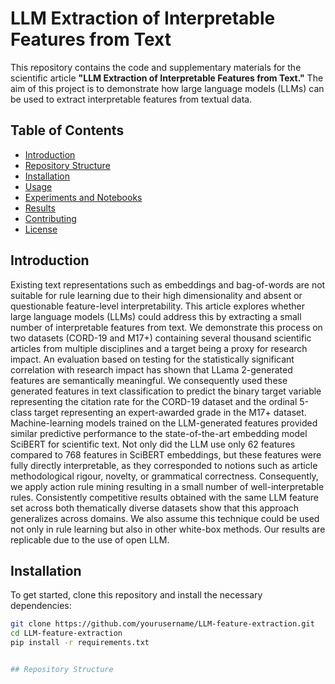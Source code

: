 # LLM Extraction of Interpretable Features from Text

This repository contains the code and supplementary materials for the scientific article **"LLM Extraction of Interpretable Features from Text."** The aim of this project is to demonstrate how large language models (LLMs) can be used to extract interpretable features from textual data.

## Table of Contents

- [Introduction](#introduction)
- [Repository Structure](#repository-structure)
- [Installation](#installation)
- [Usage](#usage)
- [Experiments and Notebooks](#experiments-and-notebooks)
- [Results](#results)
- [Contributing](#contributing)
- [License](#license)

## Introduction
Existing text representations such as embeddings and bag-of-words are not suitable for rule learning due to their high dimensionality and absent or questionable feature-level interpretability. This article explores whether large language models (LLMs) could address this by extracting a small number of interpretable features from text.
We demonstrate this process on two datasets (CORD-19  and M17+) containing several thousand scientific articles from multiple disciplines and a target being a proxy for research impact. An evaluation based on testing for the statistically significant correlation with research impact has shown that LLama 2-generated features are semantically meaningful. We consequently used these generated features in text classification to predict the binary target variable representing the citation rate for the CORD-19 dataset and the ordinal 5-class target representing an expert-awarded grade in the M17+ dataset. Machine-learning models trained on the LLM-generated features provided similar predictive performance to the state-of-the-art embedding model SciBERT for scientific text. Not only did the LLM use only 62 features compared to 768 features in SciBERT embeddings, but these features were fully directly interpretable, as they corresponded to notions such as article methodological rigour, novelty, or grammatical correctness. Consequently, we apply action rule mining resulting in a small number of well-interpretable rules. Consistently competitive results obtained with the same LLM feature set across both thematically diverse datasets show that this approach generalizes across domains.  We also assume this technique could be used not only in rule learning but also in other white-box methods. Our results are replicable due to the use of open LLM. 

## Installation

To get started, clone this repository and install the necessary dependencies:

```bash
git clone https://github.com/yourusername/LLM-feature-extraction.git
cd LLM-feature-extraction
pip install -r requirements.txt


## Repository Structure






